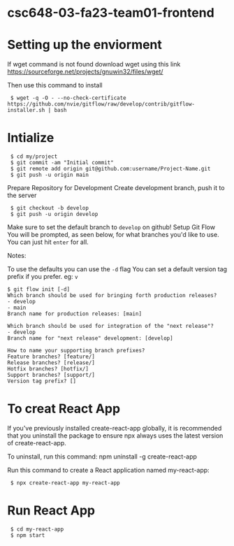 # csc648-03-fa23-team01-frontend

# Setting up the enviorment 
If wget command is not found download wget using this link https://sourceforge.net/projects/gnuwin32/files/wget/

Then use this command to install

     $ wget -q -O - --no-check-certificate https://github.com/nvie/gitflow/raw/develop/contrib/gitflow-installer.sh | bash

# Intialize 
     $ cd my/project
     $ git commit -am "Initial commit"
     $ git remote add origin git@github.com:username/Project-Name.git
     $ git push -u origin main

Prepare Repository for Development
Create development branch, push it to the server

     $ git checkout -b develop
     $ git push -u origin develop

Make sure to set the default branch to `develop` on github!
Setup Git Flow
You will be prompted, as seen below, for what branches you'd like to use. You can just hit `enter` for all.

Notes:

To use the defaults you can use the `-d` flag
You can set a default version tag prefix if you prefer. eg: `v`

    $ git flow init [-d]
    Which branch should be used for bringing forth production releases?
    - develop
    - main
    Branch name for production releases: [main]

    Which branch should be used for integration of the "next release"?
    - develop
    Branch name for "next release" development: [develop]

    How to name your supporting branch prefixes?
    Feature branches? [feature/]
    Release branches? [release/]
    Hotfix branches? [hotfix/]
    Support branches? [support/]
    Version tag prefix? []


# To creat React App
If you've previously installed create-react-app globally, it is recommended that you uninstall the package to ensure npx always uses the latest version of create-react-app.

To uninstall, run this command: npm uninstall -g create-react-app

Run this command to create a React application named my-react-app:

     $ npx create-react-app my-react-app

# Run React App
     $ cd my-react-app
     $ npm start